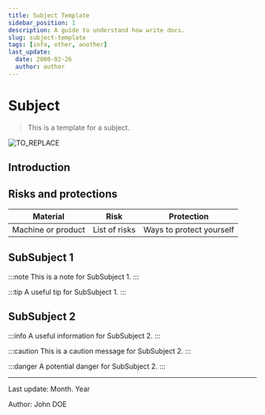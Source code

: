```yaml
---
title: Subject Template
sidebar_position: 1
description: A guide to understand how write docs.
slug: subject-template
tags: [info, other, another]
last_update:
  date: 2000-02-26
  author: author
---
```


# Subject

> This is a template for a subject.

![TO_REPLACE](./readme-1.png)

## Introduction

## Risks and protections

| Material           | Risk          | Protection               |
| ------------------ | ------------- | ------------------------ |
| Machine or product | List of risks | Ways to protect yourself |

## SubSubject 1

:::note
This is a note for SubSubject 1.
:::

:::tip
A useful tip for SubSubject 1.
:::

## SubSubject 2

:::info
A useful information for SubSubject 2.
:::

:::caution
This is a caution message for SubSubject 2.
:::

:::danger
A potential danger for SubSubject 2.
:::

---

Last update: Month. Year

Author: John DOE
